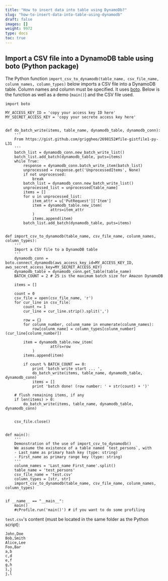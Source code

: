```yaml
---
title: "How to insert data into table using DynamoDb?"
slug: "how-to-insert-data-into-table-using-dynamodb"
draft: false
images: []
weight: 9972
type: docs
toc: true
---
```


## Import a CSV file into a DynamoDB table using boto (Python package)
The Python function `import_csv_to_dynamodb(table_name, csv_file_name, colunm_names, column_types)` below imports a CSV file into a DynamoDB table. Column names and column must be specified. It uses [boto](http://docs.pythonboto.org/en/latest/). Below is the function as well as a demo (`main()`) and the CSV file used. 

    import boto
    
    MY_ACCESS_KEY_ID = 'copy your access key ID here'
    MY_SECRET_ACCESS_KEY = 'copy your secrete access key here'
    
    
    def do_batch_write(items, table_name, dynamodb_table, dynamodb_conn):
        '''
        From https://gist.github.com/griggheo/2698152#file-gistfile1-py-L31
        '''
        batch_list = dynamodb_conn.new_batch_write_list()
        batch_list.add_batch(dynamodb_table, puts=items)
        while True:
            response = dynamodb_conn.batch_write_item(batch_list)
            unprocessed = response.get('UnprocessedItems', None)
            if not unprocessed:
                break
            batch_list = dynamodb_conn.new_batch_write_list()
            unprocessed_list = unprocessed[table_name]
            items = []
            for u in unprocessed_list:
                item_attr = u['PutRequest']['Item']
                item = dynamodb_table.new_item(
                        attrs=item_attr
                )
                items.append(item)
            batch_list.add_batch(dynamodb_table, puts=items)
    
    
    def import_csv_to_dynamodb(table_name, csv_file_name, colunm_names, column_types):
        '''
        Import a CSV file to a DynamoDB table
        '''        
        dynamodb_conn = boto.connect_dynamodb(aws_access_key_id=MY_ACCESS_KEY_ID, aws_secret_access_key=MY_SECRET_ACCESS_KEY)
        dynamodb_table = dynamodb_conn.get_table(table_name)     
        BATCH_COUNT = 2 # 25 is the maximum batch size for Amazon DynamoDB
        
        items = []
        
        count = 0
        csv_file = open(csv_file_name, 'r')
        for cur_line in csv_file:
            count += 1
            cur_line = cur_line.strip().split(',')
            
            row = {}
            for colunm_number, colunm_name in enumerate(colunm_names):
                row[colunm_name] = column_types[colunm_number](cur_line[colunm_number])
             
            item = dynamodb_table.new_item(
                        attrs=row
                )           
            items.append(item)
            
            if count % BATCH_COUNT == 0:
                print 'batch write start ... ', 
                do_batch_write(items, table_name, dynamodb_table, dynamodb_conn)
                items = []
                print 'batch done! (row number: ' + str(count) + ')'
        
        # flush remaining items, if any
        if len(items) > 0: 
            do_batch_write(items, table_name, dynamodb_table, dynamodb_conn)

            
        csv_file.close() 
    
    
    def main():
        '''
        Demonstration of the use of import_csv_to_dynamodb()
        We assume the existence of a table named `test_persons`, with
        - Last_name as primary hash key (type: string)
        - First_name as primary range key (type: string)
        '''
        colunm_names = 'Last_name First_name'.split()
        table_name = 'test_persons'
        csv_file_name = 'test.csv'
        column_types = [str, str]
        import_csv_to_dynamodb(table_name, csv_file_name, colunm_names, column_types)
        
    
    if __name__ == "__main__":
        main()
        #cProfile.run('main()') # if you want to do some profiling



`test.csv`'s content (must be located in the same folder as the Python script):

    John,Doe
    Bob,Smith
    Alice,Lee
    Foo,Bar
    a,b
    c,d
    e,f
    g,h
    i,j
    j,l

